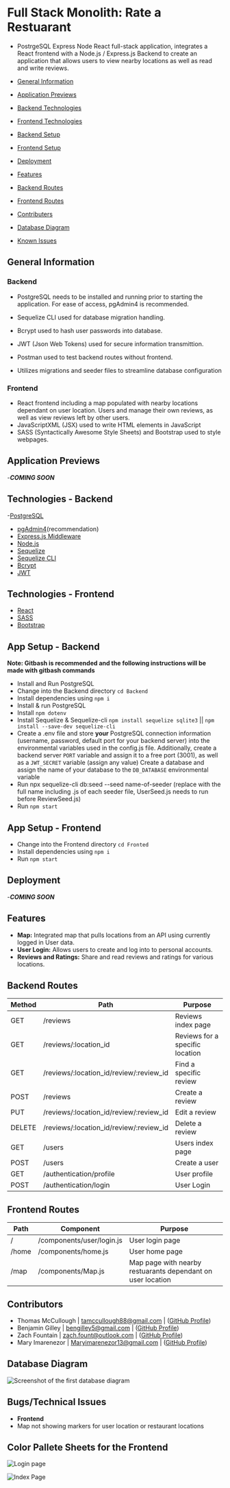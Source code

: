 # Full Stack Monolith: Rate a Restuarant

- PostrgeSQL Express Node React full-stack application, integrates a React frontend with a Node.js / Express.js Backend
  to create an application that allows users to view nearby locations as well as read and write reviews.

- [General Information](#general-information)
- [Application Previews](#application-previews)
- [Backend Technologies](#technologies---backend)
- [Frontend Technologies](#technologies---frontend)
- [Backend Setup](#app-setup---backend)
- [Frontend Setup](#app-setup---frontend)
- [Deployment](#deployment)
- [Features](#features)
- [Backend Routes](#backend-routes)
- [Frontend Routes](#frontend-routes)
- [Contributers](#contributors)
- [Database Diagram](#database-diagram)
- [Known Issues](#bugstechnical-issues)

## General Information

### Backend

- PostgreSQL needs to be installed and running prior to starting the application.
For ease of access, pgAdmin4 is recommended.

- Sequelize CLI used for database migration handling.
- Bcrypt used to hash user passwords into database.
- JWT (Json Web Tokens) used for secure information transmittion.
- Postman used to test backend routes without frontend.
- Utilizes migrations and seeder files to streamline database configuration

### Frontend

- React frontend including a map populated with nearby locations dependant on user location. Users and manage their own reviews,
  as well as view reviews left by other users.
- JavaScriptXML (JSX) used to write HTML elements in JavaScript
- SASS (Syntactically Awesome Style Sheets) and Bootstrap used to style webpages.

## Application Previews

-**_COMING SOON_**

## Technologies - Backend

-[PostgreSQL](https://www.postgresql.org)

- [pgAdmin4](https://www.pgadmin.org)(recommendation)
- [Express.js Middleware](https://expressjs.com/en/starter/installing.html)
- [Node.js](https://nodejs.org/docs/latest/api/)
- [Sequelize](https://sequelize.org)
- [Sequelize CLI](https://sequelize.org/docs/v7/cli/)
- [Bcrypt](https://www.npmjs.com/package/bcrypt)
- [JWT](https://www.npmjs.com/package/jsonwebtoken)

## Technologies - Frontend

- [React](https://react.dev/learn/installation)
- [SASS](https://sass-lang.com/documentation/)
- [Bootstrap](https://getbootstrap.com/docs/5.3/getting-started/download/)

## App Setup - Backend

**Note: Gitbash is recommended and the following instructions will be made with gitbash commands**

- Install and Run PostgreSQL
- Change into the Backend directory `cd Backend`
- Install dependencies using `npm i`
- Install & run PostgreSQL
- Install `npm dotenv`
- Install Sequelize & Sequelize-cli `npm install sequelize sqlite3` || `npm install --save-dev sequelize-cli`
- Create a .env file and store **your** PostgreSQL connection information (username, password, default port for your backend server) into the environmental variables used in the config.js file.
  Additionally, create a backend server `PORT` variable and assign it to a free port (3001), as well as a `JWT_SECRET` variable (assign any value)
  Create a database and assign the name of your database to the `DB_DATABASE` environmental variable
- Run npx sequelize-cli db:seed --seed name-of-seeder (replace with the full name including .js of each seeder file, UserSeed.js needs to run before ReviewSeed.js)
- Run `npm start`

## App Setup - Frontend

- Change into the Frontend directory `cd Fronted`
- Install dependencies using `npm i`
- Run `npm start`

## Deployment

-**_COMING SOON_**

## Features
- **Map:** Integrated map that pulls locations from an API using currently logged in User data.
- **User Login:** Allows users to create and log into to personal accounts.
- **Reviews and Ratings:** Share and read reviews and ratings for various locations.

## Backend Routes

| Method | Path                                    | Purpose                         |
| ------ | --------------------------------------- | ------------------------------- |
| GET    | /reviews                                | Reviews index page              |
| GET    | /reviews/:location_id                   | Reviews for a specific location |
| GET    | /reviews/:location_id/review/:review_id | Find a specific review          |
| POST   | /reviews                                | Create a review                 |
| PUT    | /reviews/:location_id/review/:review_id | Edit a review                   |
| DELETE | /reviews/:location_id/review/:review_id | Delete a review                 |
| GET    | /users                                  | Users index page                |
| POST   | /users                                  | Create a user                   |
| GET    | /authentication/profile                 | User profile                    |
| POST   | /authentication/login                   | User Login                      |

## Frontend Routes

| Path  | Component                 | Purpose                                                     |
| ----- | ------------------------- | ----------------------------------------------------------- |
| /     | /components/user/login.js | User login page                                             |
| /home | /components/home.js       | User home page                                              |
| /map  | /components/Map.js        | Map page with nearby restuarants dependant on user location |

## Contributors

- Thomas McCullough | tamccullough88@gmail.com | ([GitHub Profile](https://github.com/tamccullough88))
- Benjamin Gilley | bengilley5@gmail.com | ([GitHub Profile](https://github.com/BenG2256))
- Zach Fountain | zach.fount@outlook.com | ([GitHub Profile](https://github.com/ZachFount))
- Mary Imarenezor | Maryimarenezor13@gmail.com | ([GitHub Profile](https://github.com/MaryImarenezor))

## Database Diagram

![Screenshot of the first database diagram](/Frontend/public/DatabaseDiagram.png)

## Bugs/Technical Issues

- **Frontend** 
- Map not showing markers for user location or restaurant locations

## Color Pallete Sheets for the Frontend

![Login page](<Frontend/milestone-project-app/src/img/rate-a-restaurantcolorpalleteLOGIN.png>)

![Index Page](<Frontend/milestone-project-app/src/img/rate-a-restaurantcolorpalleteINDEX.png>)